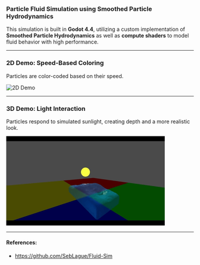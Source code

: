 ### Particle Fluid Simulation using Smoothed Particle Hydrodynamics

This simulation is built in **Godot 4.4**, utilizing a custom implementation of **Smoothed Particle Hydrodynamics** as well as **compute shaders** to model fluid behavior with high performance.

---

### 2D Demo: Speed-Based Coloring  
Particles are color-coded based on their speed.

![2D Demo](media/2D_demo.gif)

---

### 3D Demo: Light Interaction
Particles respond to simulated sunlight, creating depth and a more realistic look.

![3D Demo](media/3D_demo.gif)

---
#### References:
- https://github.com/SebLague/Fluid-Sim